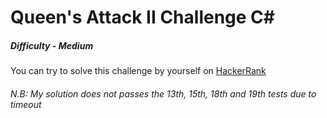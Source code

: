 # Queen's Attack II Challenge C#

##### Difficulty - *Medium*

You can try to solve this challenge by yourself on [HackerRank](https://www.hackerrank.com/challenges/queens-attack-2)

###### N.B: My solution does not passes the 13th, 15th, 18th and 19th tests due to timeout
